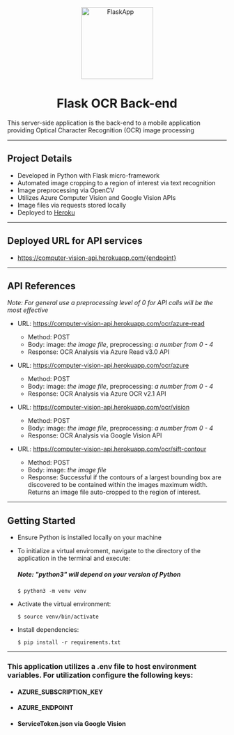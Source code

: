 <div align="center" markdown="1">

<img src="https://www.educative.io/api/page/6196871006519296/image/download/6316021754363904" height="165" alt="FlaskApp">

<br/>

# Flask OCR Back-end

</div>

This server-side application is the back-end to a mobile application providing Optical Character Recognition (OCR) image processing

---

## Project Details

- Developed in Python with Flask micro-framework
- Automated image cropping to a region of interest via text recognition
- Image preprocessing via OpenCV
- Utilizes Azure Computer Vision and Google Vision APIs
- Image files via requests stored locally
- Deployed to [Heroku](https://www.heroku.com/)

---

## Deployed URL for API services

- https://computer-vision-api.herokuapp.com/{endpoint}

---

## API References

_Note: For general use a preprocessing level of 0 for API calls will be the most effective_

- URL: https://computer-vision-api.herokuapp.com/ocr/azure-read

  - Method: POST
  - Body: image: _the image file_, preprocessing: _a number from 0 - 4_
  - Response: OCR Analysis via Azure Read v3.0 API

- URL: https://computer-vision-api.herokuapp.com/ocr/azure

  - Method: POST
  - Body: image: _the image file_, preprocessing: _a number from 0 - 4_
  - Response: OCR Analysis via Azure OCR v2.1 API

- URL: https://computer-vision-api.herokuapp.com/ocr/vision

  - Method: POST
  - Body: image: _the image file_, preprocessing: _a number from 0 - 4_
  - Response: OCR Analysis via Google Vision API

- URL: https://computer-vision-api.herokuapp.com/ocr/sift-contour

  - Method: POST
  - Body: image: _the image file_
  - Response: Successful if the contours of a largest bounding box are discovered to be contained within the images maximum width. Returns an image file auto-cropped to the region of interest.

---

## Getting Started

- Ensure Python is installed locally on your machine
- To initialize a virtual enviroment, navigate to the directory of the application in the terminal and execute:

  ##### _Note: "python3" will depend on your version of Python_

  ```
  $ python3 -m venv venv
  ```

- Activate the virtual environment:

  ```
  $ source venv/bin/activate
  ```

- Install dependencies:

  ```
  $ pip install -r requirements.txt
  ```

---

### This application utilizes a .env file to host environment variables. For utilization configure the following keys:

- #### AZURE_SUBSCRIPTION_KEY
- #### AZURE_ENDPOINT
- #### ServiceToken.json via Google Vision
